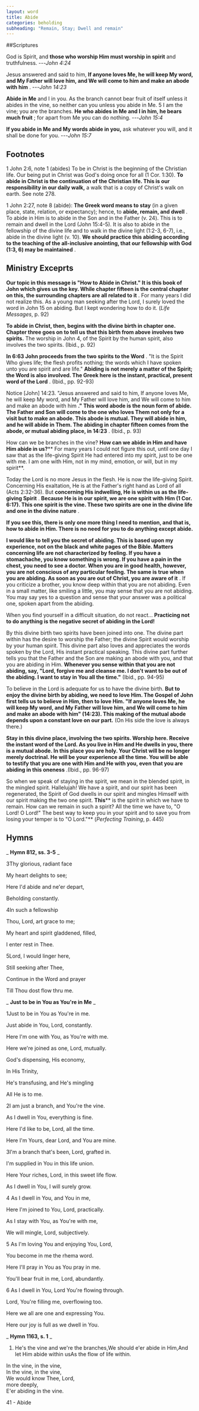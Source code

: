 ```yaml
---
layout: word
title: Abide
categories: beholding
subheading: "Remain, Stay; Dwell and remain"
---
```


##Scriptures

God is Spirit, and **those who worship Him must worship in spirit** and truthfulness.
---_John 4:24_

Jesus answered and said to him, **If anyone loves Me, he will keep My word, and My Father will love him, and We will come to him and make an abode with him** .
---_John 14:23_

**Abide in Me** and I in you. As the branch cannot bear fruit of itself unless it abides in the vine, so neither can you unless you abide in Me. 5 I am the vine; you are the branches. **He who abides in Me and I in him, he bears much fruit** ; for apart from Me you can do nothing.
---_John 15:4_

**If you abide in Me and My words abide in you,** ask whatever you will, and it shall be done for you.
---_John 15:7_

## Footnotes

1 John 2:6, note 1 (abides) To be in Christ is the beginning of the Christian life. Our being put in Christ was God's doing once for all (1 Cor. 1:30). **To abide in Christ is the continuation of the Christian life. This is our responsibility in our daily walk,** a walk that is a copy of Christ's walk on earth. See note 278.

1 John 2:27, note 8 (abide): **The Greek word means to stay** (in a given place, state, relation, or expectancy); hence, to **abide, remain, and dwell** . To abide in Him is to abide in the Son and in the Father (v. 24). This is to remain and dwell in the Lord (John 15:4-5). It is also to abide in the fellowship of the divine life and to walk in the divine light (1:2-3, 6-7), i.e., abide in the divine light (v. 10). **We should practice this abiding according to the teaching of the all-inclusive anointing, that our fellowship with God (1:3, 6) may be maintained** .

## Ministry Exceprts

**Our topic in this message is "How to Abide in Christ." It is this book of John which gives us the key. While chapter fifteen is the central chapter on this, the surrounding chapters are all related to it** . For many years I did not realize this. As a young man seeking after the Lord, I surely loved the word in John 15 on abiding. But I kept wondering how to do it. (_Life Messages_, p. 92)

**To abide in Christ, then, begins with the divine birth in chapter one. Chapter three goes on to tell us that this birth from above involves two spirits.** The worship in John 4, of the Spirit by the human spirit, also involves the two spirits. (Ibid., p. 92)

**In 6:63 John proceeds from the two spirits to the Word** . "It is the Spirit Who gives life; the flesh profits nothing; the words which I have spoken unto you are spirit and are life." **Abiding is not merely a matter of the Spirit; the Word is also involved. The Greek here is the instant, practical, present word of the Lord** . (Ibid., pp. 92-93)

Notice [John] 14:23. "Jesus answered and said to him, If anyone loves Me, he will keep My word, and My Father will love him, and We will come to him and make an abode with him **." This word abode is the noun form of abide. The Father and Son will come to the one who loves Them not only for a visit but to make an abode. This abode is mutual. They will abide in him, and he will abide in Them. The abiding in chapter fifteen comes from the abode, or mutual abiding place, in 14:23** . (Ibid., p. 93)

How can we be branches in the vine? **How can we abide in Him and have Him abide in us?**** For many years I could not figure this out, until one day I saw that as the life-giving Spirit He had entered into my spirit, just to be one with me. I am one with Him, not in my mind, emotion, or will, but in my spirit**.

Today the Lord is no more Jesus in the flesh. He is now the life-giving Spirit. Concerning His exaltation, He is at the Father's right hand as Lord of all (Acts 2:32-36). But **concerning His indwelling, He is within us as the life-giving Spirit** . **Because He is in our spirit, we are one spirit with Him (1 Cor. 6:17). This one spirit is the vine. These two spirits are one in the divine life and one in the divine nature** .

**If you see this, there is only one more thing I need to mention, and that is, how to abide in Him. There is no need for you to do anything except abide.**

**I would like to tell you the secret of abiding. This is based upon my experience, not on the black and white pages of the Bible. Matters concerning life are not characterized by feeling. If you have a stomachache, you know something is wrong. If you have a pain in the chest, you need to see a doctor. When you are in good health, however, you are not conscious of any particular feeling. The same is true when you are abiding. As soon as you are out of Christ, you are aware of it** . If you criticize a brother, you know deep within that you are not abiding. Even in a small matter, like smiling a little, you may sense that you are not abiding. You may say yes to a question and sense that your answer was a political one, spoken apart from the abiding.

When you find yourself in a difficult situation, do not react… **Practicing not to do anything is the negative secret of abiding in the Lord!**

By this divine birth two spirits have been joined into one. The divine part within has the desire to worship the Father; the divine Spirit would worship by your human spirit. This divine part also loves and appreciates the words spoken by the Lord, His instant practical speaking. This divine part further tells you that the Father and the Son are making an abode with you, and that you are abiding in Him. **Whenever you sense within that you are not abiding, say, "Lord, forgive me and cleanse me. I don't want to be out of the abiding. I want to stay in You all the time."** (Ibid., pp. 94-95)

To believe in the Lord is adequate for us to have the divine birth. **But to enjoy the divine birth by abiding, we need to love Him. The Gospel of John first tells us to believe in Him, then to love Him. "If anyone loves Me, he will keep My word, and My Father will love him, and We will come to him and make an abode with him" (14:23). This making of the mutual abode depends upon a constant love on our part.** (On His side the love is always there.)

**Stay in this divine place, involving the two spirits. Worship here. Receive the instant word of the Lord. As you live in Him and He dwells in you, there is a mutual abode. In this place you are holy. Your Christ will be no longer merely doctrinal. He will be your experience all the time. You will be able to testify that you are one with Him and He with you, even that you are abiding in this oneness** .(Ibid., pp. 96-97)

So when we speak of staying in the spirit, we mean in the blended spirit, in the mingled spirit. Hallelujah! We have a spirit, and our spirit has been regenerated, the Spirit of God dwells in our spirit and mingles Himself with our spirit making the two one spirit. **This**** is the spirit in which we have to remain. How can we remain in such a spirit? All the time we have to, "O Lord! O Lord!" The best way to keep you in your spirit and to save you from losing your temper is to "O Lord."** (_Perfecting Training_, p. 445)

## Hymns

_ **Hymn 812, ss. 3-5** _

3Thy glorious, radiant face

My heart delights to see;

Here I'd abide and ne'er depart,

Beholding constantly.

4In such a fellowship

Thou, Lord, art grace to me;

My heart and spirit gladdened, filled,

I enter rest in Thee.

5Lord, I would linger here,

Still seeking after Thee,

Continue in the Word and prayer

Till Thou dost flow thru me.

_ **Just to be in You as You're in Me** _

1Just to be in You as You're in me.

Just abide in You, Lord, constantly.

Here I'm one with You, as You're with me.

Here we're joined as one, Lord, mutually.

God's dispensing, His economy,

In His Trinity,

He's transfusing, and He's mingling

All He is to me.

2I am just a branch, and You're the vine.

As I dwell in You, everything is fine.

Here I'd like to be, Lord, all the time.

Here I'm Yours, dear Lord, and You are mine.

3I'm a branch that's been, Lord, grafted in.

I'm supplied in You in this life union.

Here Your riches, Lord, in this sweet life flow.

As I dwell in You, I will surely grow.

4 As I dwell in You, and You in me,

Here I'm joined to You, Lord, practically.

As I stay with You, as You're with me,

We will mingle, Lord, subjectively.

5 As I'm loving You and enjoying You, Lord,

You become in me the rhema word.

Here I'll pray in You as You pray in me.

You'll bear fruit in me, Lord, abundantly.

6 As I dwell in You, Lord You're flowing through.

Lord, You're filling me, overflowing too.

Here we all are one and expressing You.

Here our joy is full as we dwell in You.

_ **Hymn 1163, s. 1** _

1. He's the vine and we're the branches,We should e'er abide in Him,And let Him abide within usAs the flow of life within.

In the vine, in the vine,  
In the vine, in the vine,  
We would know Thee, Lord,  
more deeply,  
E'er abiding in the vine.

41 - Abide
